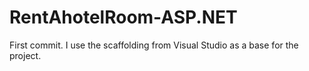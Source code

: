 # RentAhotelRoom-ASP.NET

First commit.
I use the scaffolding from Visual Studio as a base for the project.